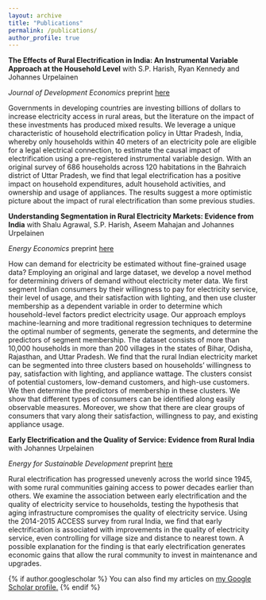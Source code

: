 ```yaml
---
layout: archive
title: "Publications"
permalink: /publications/
author_profile: true
---
```

**The Effects of Rural Electrification in India: An Instrumental Variable Approach at the Household Level** with S.P. Harish, Ryan Kennedy and Johannes Urpelainen

*Journal of Development Economics* preprint [here](https://papers.ssrn.com/sol3/papers.cfm?abstract_id=3625682)

Governments in developing countries are investing billions of dollars to increase electricity access in rural areas, but the literature on the impact of these investments has produced mixed results. We leverage a unique characteristic of household electrification policy in Uttar Pradesh, India, whereby only households within 40 meters of an electricity pole are eligible for a legal electrical connection, to estimate the causal impact of electrification using a pre-registered instrumental variable design. With an original survey of 686 households across 120 habitations in the Bahraich district of Uttar Pradesh, we find that legal electrification has a positive impact on household expenditures, adult household activities, and ownership and usage of appliances. The results suggest a more optimistic picture about the impact of rural electrification than some previous studies.

**Understanding Segmentation in Rural Electricity Markets: Evidence from India** with Shalu Agrawal, S.P. Harish, Aseem Mahajan and Johannes Urpelainen

*Energy Economics* preprint [here](https://papers.ssrn.com/sol3/papers.cfm?abstract_id=3531197)

How can demand for electricity be estimated without fine-grained usage data? Employing an original and large dataset, we develop a novel method for determining drivers of demand without electricity meter data. We first segment Indian consumers by their willingness to pay for electricity service, their level of usage, and their satisfaction with lighting, and then use cluster membership as a dependent variable in order to determine which household-level factors predict electricity usage. Our approach employs machine-learning and more traditional regression techniques to determine the optimal number of segments, generate the segments, and determine the predictors of segment membership. The dataset consists of more than 10,000 households in more than 200 villages in the states of Bihar, Odisha, Rajasthan, and Uttar Pradesh. We find that the rural Indian electricity market can be segmented into three clusters based on households’ willingness to pay, satisfaction with lighting, and appliance wattage. The clusters consist of potential customers, low-demand customers, and high-use customers. We then determine the predictors of membership in these clusters. We show that different types of consumers can be identified along easily observable measures. Moreover, we show that there are clear groups of consumers that vary along their satisfaction, willingness to pay, and existing appliance usage.

**Early Electrification and the Quality of Service: Evidence from Rural India** with Johannes Urpelainen

*Energy for Sustainable Development* preprint [here](https://papers.ssrn.com/sol3/papers.cfm?abstract_id=3119999)

Rural electrification has progressed unevenly across the world since 1945, with some rural communities gaining access to power decades earlier than others. We examine the association between early electrification and the quality of electricity service to households, testing the hypothesis that aging infrastructure compromises the quality of electricity service. Using the 2014-2015 ACCESS survey from rural India, we find that early electrification is associated with improvements in the quality of electricity service, even controlling for village size and distance to nearest town. A possible explanation for the finding is that early electrification generates economic gains that allow the rural community to invest in maintenance and upgrades.




{% if author.googlescholar %}
  You can also find my articles on <u><a href="{{author.googlescholar}}">my Google Scholar profile</a>.</u>
{% endif %}

